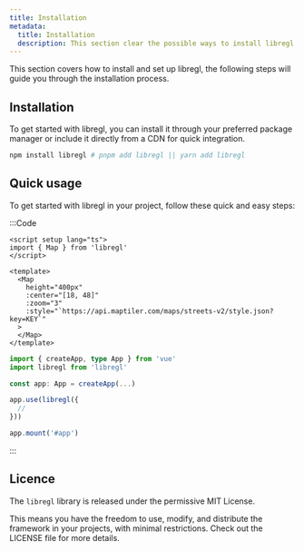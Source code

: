 ```yaml
---
title: Installation
metadata:
  title: Installation
  description: This section clear the possible ways to install libregl.
---
```


This section covers how to install and set up libregl, the following steps will guide you through the installation process.

## Installation

To get started with libregl, you can install it through your preferred package manager or include it directly from a CDN for quick integration.

```bash
npm install libregl # pnpm add libregl || yarn add libregl
```

## Quick usage

To get started with libregl in your project, follow these quick and easy steps:

:::Code

```vue [index.vue]
<script setup lang="ts">
import { Map } from 'libregl'
</script>

<template>
  <Map
    height="400px"
    :center="[18, 48]"
    :zoom="3"
    :style="`https://api.maptiler.com/maps/streets-v2/style.json?key=KEY`"
  >
  </Map>
</template>
```

```ts [main.ts]
import { createApp, type App } from 'vue'
import libregl from 'libregl'

const app: App = createApp(...)

app.use(libregl({
  //
}))

app.mount('#app')
```

:::

## Licence

The `libregl` library is released under the permissive MIT License.

This means you have the freedom to use, modify, and distribute the framework in your projects, with minimal restrictions. Check out the LICENSE file for more details.
